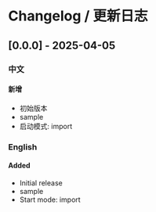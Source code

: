 # Changelog / 更新日志

## [0.0.0] - 2025-04-05

### 中文

#### 新增
- 初始版本
- sample
- 启动模式: import


### English

#### Added
- Initial release
- sample
- Start mode: import
